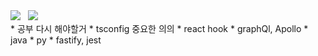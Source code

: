 <!--
[DM](https://www.instagram.com/_honey_hyoni)   
[??](https://honeyhyoni.github.io/honey/)
--!>

<a href="https://www.instagram.com/_honey_hyoni" target="_blank"><img src="https://img.shields.io/badge/Instagram [인스타]-7b7bb0?style=flat-square&logo=Instagram"/></a>
&nbsp;
<a href="https://honeyhyoni.github.io/honey" target="_blank"><img src="https://img.shields.io/badge/Github.io-black?style=flat-square&logo=GitHub"/></a>


<br/>

* 공부 다시 해야할거
  * tsconfig 중요한 의의
  * react hook
  * graphQl, Apollo
  * java
  * py
  * fastify, jest

